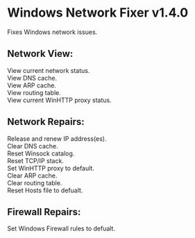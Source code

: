 # Windows Network Fixer v1.4.0
Fixes Windows network issues.

## Network View:  
View current network status.  
View DNS cache.  
View ARP cache.  
View routing table.  
View current WinHTTP proxy status.

## Network Repairs:  
Release and renew IP address(es).  
Clear DNS cache.  
Reset Winsock catalog.  
Reset TCP/IP stack.  
Set WinHTTP proxy to default.  
Clear ARP cache.  
Clear routing table.  
Reset Hosts file to defualt.

## Firewall Repairs:  
Set Windows Firewall rules to defualt.
